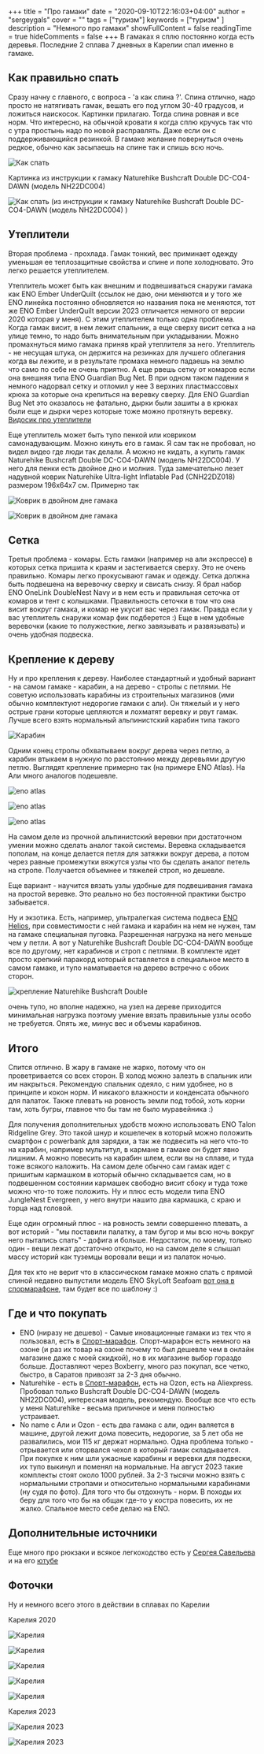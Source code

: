 +++
title = "Про гамаки"
date = "2020-09-10T22:16:03+04:00"
author = "sergeygals"
cover = ""
tags = ["туризм"]
keywords = ["туризм" ]
description = "Немного про гамаки"
showFullContent = false
readingTime = true
hideComments = false
+++
В гамаках я сплю постоянно когда есть деревья. Последние 2 сплава 7 дневных в Карелии спал именно в гамаке.

## Как правильно спать

Сразу начну с главного, с вопроса - 'а как спина ?'. Спина отлично, надо просто не натягивать гамак, вешать его под углом 30-40 градусов, и ложиться наискосок. Картинки прилагаю. Тогда спина ровная и все норм. Что интересно, на обычной кровати я когда сплю
кручусь так что с утра простынь надо по новой расправлять. Даже если он с поддерживающийся резинкой. В гамаке желание повернуться
очень редкое, обычно как засыпаешь на спине так и спишь всю ночь.

![Как спать](wp-1599716757843.jpg)

Картинка из инструкции к гамаку Naturehike Bushcraft Double DC-CO4-DAWN (модель NH22DC004)

![Как спать (из инструкции к гамаку Naturehike Bushcraft Double DC-CO4-DAWN (модель NH22DC004) )](h-sleep-nauturуhike.png)

## Утеплители

Вторая проблема - прохлада. Гамак тонкий, вес приминает одежду уменьшая ее теплозащитные свойства и спине и попе холодновато. Это легко решается утеплителем.

Утеплитель может быть как внешним и подвешиваться снаружи гамака как ENO Ember UnderQuilt (ссылок не даю, они меняются и у того же ENO линейка постоянно обновляется но названия пока не меняются, тот же ENO Ember UnderQuilt версии 2023 отличается немного от версии 2020 которая у меня). C этим утеплителем только одна проблема. Когда гамак висит, в нем лежит спальник, а еще сверху висит сетка а на улице темно, то надо быть внимательным при укладывании. Можно промахнуться мимо гамака приняв край утеплителя за него. Утеплитель - не несущая штука, он держится на резинках для лучшего облегания когда вы лежите, и в результате промаха немного падаешь на землю что само по себе не очень приятно. А еще рвешь сетку от комаров если она внешняя типа ENO Guardian Bug Net. В при одном таком падении я немного надорвал сетку и отломил у нее 3 верхних пластмассовых крюка за которые она крепиться на веревку сверху. Для ENO Guardian Bug Net это оказалось не фатально, дырки были зашиты а в крюках были еще  и дырки через которые тоже можно протянуть веревку. [Видосик про утеплители](https://www.youtube.com/watch?v=KadEAcVhQiY)

Еще утеплитель может быть тупо пенкой или ковриком самонадувающим. Можно кинуть его в гамак. Я сам так не пробовал, но видел видео где люди так делали. А можно не кидать, а купить гамак Naturehike Bushcraft Double DC-CO4-DAWN (модель NH22DC004). У него для пенки есть двойное дно и молния. Туда замечательно лезет надувной коврик Naturehike Ultra-light Inflatable Pad (CNH22DZ018) размером 196x64x7 см. Примерно так

![Коврик в двойном дне гамака](h-ut-1.png)

![Коврик в двойном дне гамака](h-ut-2.png)

## Сетка

Третья проблема - комары. Есть гамаки (например на али экспрессе) в которых сетка пришита к краям и застегивается сверху. Это не очень правильно. Комары легко прокусывают гамак и одежду. Сетка должна быть подвешена на веревочку сверху и свисать снизу. Я брал набор ENO OneLink DoubleNest Navy и в нем есть и правильная сеточка от комаров и тент с колышками. Правильность сеточки в том что она висит вокруг гамака, и комар не укусит вас через гамак. Правда если у вас утеплитель снаружи комар фик подберется :) Еще в нем удобные веревочки (какие то полужесткие, легко завязывать и развязывать) и очень удобная подвеска.

## Крепление к дереву

Ну и про крепления к дереву. Наиболее стандартный и удобный вариант - на самом гамаке - карабин, а на дерево - стропы с петлями.
Не советую использовать карабины из строительных магазинов (ими обычно комплектуют недорогие гамаки с али). Он тяжелый и у него острые грани которые цепляются и лохматят веревку и рвут гамак. Лучше всего взять нормальный альпинистский карабин типа такого

![Карабин](karabin.png)

Одним конец стропы обхватываем вокруг дерева через петлю, а карабин втыкаем в нужную по расстоянию между деревьями другую петлю. Выглядят крепление примерно так (на примере ENO Atlas). На Али много аналогов подешевле.

![eno atlas](atlas-1.png)

![eno atlas](atlas-2.png)

![eno atlas](atlas-3.png)

На самом деле из прочной альпинистский веревки при достаточном умении можно сделать аналог такой системы. Веревка складывается пополам, на конце делается петля для затяжки вокруг дерева, а потом через равные промежутки вяжутся узлы что бы сделать аналог петель на стропе. Получается объемнее и тяжелей строп, но дешевле.

Еще вариант - научится вязать узлы удобные для подвешивания гамака на простой веревке. Это реально но без постоянной практики быстро забывается.

Ну и экзотика. Есть, например, ультралегкая система подвеса [ENO Helios](https://www.youtube.com/watch?v=OwRC_vEAGDY), при совместимости с ней гамака и карабин на нем не нужен, там на гамаке специальная пуговка. Разрешенная нагрузка на него меньше чем у петли. А вот у Naturehike Bushcraft Double DC-CO4-DAWN
вообще все по другому, нет карабинов и строп с петлями. В комплекте идет просто крепкий паракорд который вставляется в специальное место в самом гамаке, и тупо наматывается на дерево встречно с обоих сторон.

![крепление Naturehike Bushcraft Double](n-krep.jpg)

очень тупо, но вполне надежно, на узел на дереве приходится минимальная нагрузка поэтому умение вязать правильные узлы особо не требуется. Oпять же, минус вес и объемы карабинов.


## Итого

Спится отлично. В жару в гамаке не жарко, потому что он проветривается со всех сторон. В холод можно залезть в спальник или им накрыться. Рекомендую спальник одеяло, с ним удобнее, но в принципе и кокон норм. И никакого влажности и конденсата обычного для палаток. Также плевать на ровность земли под тобой, хоть корни там, хоть бугры, главное что бы там не было муравейника :)

Для получения дополнительных удобств можно использовать ENO Talon Ridgeline Grey. Это такой шнур и кошелечек в который можно положить смартфон c powerbank для зарядки, а так же подвесить на него что-то на карабин, например мультитул, в кармане в гамаке он будет явно лишним. А можно повесить на карабин шлем, если вы на сплаве, и туда тоже всякого наложить. На самом деле обычно сам гамак идет с пришитым кармашком в который обычно складывается сам, но в подвешенном состоянии кармашек свободно висит сбоку и туда тоже можно что-то тоже положить. Ну и плюс есть модели типа ENO JungleNest Evergreen, у него внутри нашито два кармашка, с краю и торца над головой.

Еще один огромный плюс - на ровность земли совершенно плевать, а вот историй - "мы поставили палатку, а там бугор и мы всю ночь вокруг него пытались спать" - дофига и больше. Недостаток, по моему, только один - вещи лежат достаточно открыто, но на самом деле я слышал массу историй как туземцы воровали вещи и из палаток ночью.

Для тех кто не верит что в классическом гамаке можно спать с прямой спиной недавно выпустили модель ENO SkyLoft Seafoam [вот она в спормарафоне](https://sport-marafon.ru/catalog/gamaki/gamak-eno-skyloft-seafoam-grey/), там будет все по шаблону :)


## Где и что покупать

- ENO (ниразу не дешево) - Самые иновационные гамаки из тех что я пользовал, есть в [Спорт-марафон](https://sport-marafon.ru/). Cпорт-марафон есть немного на озоне (и раз их товар на озоне почему то был дешевле чем в онлайн магазине даже с моей скидкой), но в их магазине выбор гораздо больше. Доставляют через Boxberry, много раз покупал, все четко, быстро, в Саратов привозят за 2-3 дня обычно.
- Naturehike - есть в [Спорт-марафон](https://sport-marafon.ru/), есть на Ozon, есть на Aliexpress. Пробовал только Bushcraft Double DC-CO4-DAWN (модель NH22DC004), интересная модель, рекомендую. Вообще все что есть у меня Naturehike - весьма приличное и меня полностью устраивает.
- No name c Али и Ozon - есть два гамака с али, один валяется в машине, другой лежит дома повесить, недорогие, за 5 лет оба не развалились, мои 115 кг держат нормально. Одна проблема только - отрывается или оторвался чехол в который гамак складывается. При покупке к ним шли ужасные карабины и веревки для подвески, их тупо выкинул и поменял на нормальные. На август 2023 такие комплекты стоят около 1000 рублей. За 2-3 тысячи можно взять с нормальными стропами и относительно нормальными карабинами (ну судя по фото). Для того что бы отдохнуть - норм. В походы их беру для того что бы на общак где-то у костра повесить, их не жалко. Спальное место себе делаю на ENO.
## Дополнительные источники

Еще много про рюкзаки и всякое легкоходство есть у [Сергея Савельева](https://sport-marafon.ru/komanda/1491192/) и на его [ютубе](https://www.youtube.com/@cosmohike3293)

## Фоточки

Ну и немного всего этого в действии в сплавах по Карелии

Карелия 2020

![Карелия](FB_IMG_1599716509430.jpg)

![Карелия](FB_IMG_1599716526247.jpg)

![Карелия](FB_IMG_1599716534849.jpg)

![Карелия](FB_IMG_1599716513967.jpg)

![Карелия](FB_IMG_1599716519968.jpg)

Карелия 2023

![Карелия 2023](20230801_172432.jpg)

![Карелия 2023](20230804_074605.jpg)
